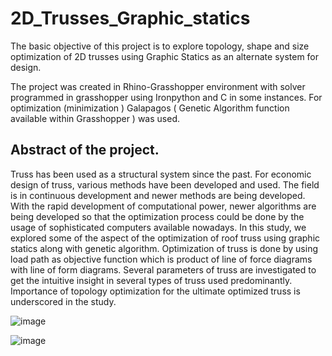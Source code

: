# 2D_Trusses_Graphic_statics
The basic objective of this project is to explore topology, shape and size optimization of 2D trusses using Graphic Statics as an alternate system for design.

The project was created in Rhino-Grasshopper environment with solver programmed in grasshopper using Ironpython and C in some instances.
For optimization (minimization ) Galapagos ( Genetic Algorithm function available within Grasshopper ) was used.

## Abstract of the project.
Truss has been used as a structural system since the past. For economic design of truss, various methods have been developed and used. The field is in continuous development and newer methods are being developed. With the rapid development of computational power, newer algorithms are being developed so that the optimization process could be done by the usage of sophisticated computers available nowadays. In this study, we explored some of the aspect of the optimization of roof truss using graphic statics along with genetic algorithm. Optimization of truss is done by using load path as objective function which is product of line of force diagrams with line of form diagrams. Several parameters of truss are investigated to get the intuitive insight in several types of truss used predominantly. Importance of topology optimization for the ultimate optimized truss is underscored in the study.

![image](https://user-images.githubusercontent.com/70009787/203465614-9ea950b5-87ba-48a0-9dd4-622d25240188.png)

![image](https://user-images.githubusercontent.com/70009787/203465638-52788662-810d-4ac4-af5b-6095c6852df0.png)
